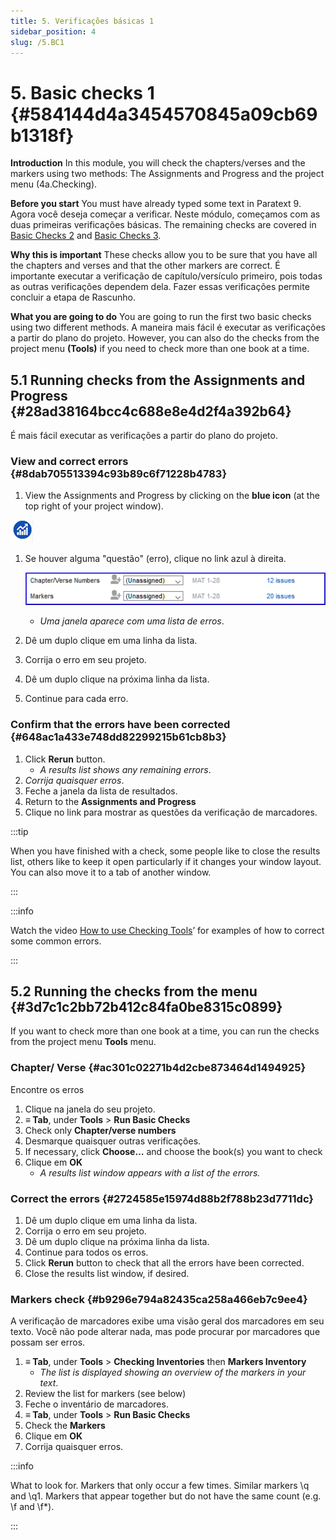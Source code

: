 ```yaml
---
title: 5. Verificações básicas 1
sidebar_position: 4
slug: /5.BC1
---
```


# 5. Basic checks 1 {#584144d4a3454570845a09cb69b1318f}

**Introduction**  In this module, you will check the chapters/verses and the markers using two methods: The Assignments and Progress and the project menu (4a.Checking).

**Before you start**  You must have already typed some text in Paratext 9. Agora você deseja começar a verificar. Neste módulo, começamos com as duas primeiras verificações básicas. The remaining checks are covered in [Basic Checks 2](/12.BC2) and [Basic Checks 3](/19.BC3).

**Why this is important**  These checks allow you to be sure that you have all the chapters and verses and that the other markers are correct. É importante executar a verificação de capítulo/versículo primeiro, pois todas as outras verificações dependem dela. Fazer essas verificações permite concluir a etapa de Rascunho.

**What you are going to do**  You are going to run the first two basic checks using two different methods. A maneira mais fácil é executar as verificações a partir do plano do projeto. However, you can also do the checks from the project menu **(Tools)** if you need to check more than one book at a time.

## 5.1 Running checks from the Assignments and Progress {#28ad38164bcc4c688e8e4d2f4a392b64}

É mais fácil executar as verificações a partir do plano do projeto.

### **View and correct errors** {#8dab705513394c93b89c6f71228b4783}

<div class='notion-row'>
<div class='notion-column' style={{width: 'calc((100% - (min(32px, 4vw) * 1)) * 0.5)'}}>

1. View the Assignments and Progress by clicking on the **blue icon** (at the top right of your project window).

</div><div className='notion-spacer'></div>

<div class='notion-column' style={{width: 'calc((100% - (min(32px, 4vw) * 1)) * 0.5)'}}>

![](./1327675855.png)

</div><div className='notion-spacer'></div>
</div>

1. Se houver alguma "questão" (erro), clique no link azul à direita.

    ![](./1439418375.png)

    - _Uma janela aparece com uma lista de erros_.
2. Dê um duplo clique em uma linha da lista.
3. Corrija o erro em seu projeto.
4. Dê um duplo clique na próxima linha da lista.
5. Continue para cada erro.

### **Confirm that the errors have been corrected** {#648ac1a433e748dd82299215b61cb8b3}

1. Click **Rerun** button.
    - _A results list shows any remaining errors_.
2. <em x-id="3">Corrija quaisquer erros</em>.
3. Feche a janela da lista de resultados.
4. Return to the **Assignments and Progress**
5. Clique no link para mostrar as questões da verificação de marcadores.

:::tip

When you have finished with a check, some people like to close the results list, others like to keep it open particularly if it changes your window layout. You can also move it to a tab of another window.

:::

:::info

Watch the video  [How to use Checking Tools](https://vimeo.com/127298551)’ for examples of how to correct some common errors.

:::

## 5.2 Running the checks from the menu {#3d7c1c2bb72b412c84fa0be8315c0899}

If you want to check more than one book at a time, you can run the checks from the project menu **Tools** menu.

### Chapter/ Verse {#ac301c02271b4d2cbe873464d1494925}

Encontre os erros

1. Clique na janela do seu projeto.
2. **≡ Tab**, under **Tools** &gt; **Run Basic Checks**
3. Check only **Chapter/verse numbers**
4. Desmarque quaisquer outras verificações.
5. If necessary, click **Choose…** and choose the book(s) you want to check
6. Clique em **OK**
    - _A results list window appears with a list of the errors._

### Correct the errors {#2724585e15974d88b2f788b23d7711dc}

1. Dê um duplo clique em uma linha da lista.
2. Corrija o erro em seu projeto.
3. Dê um duplo clique na próxima linha da lista.
4. Continue para todos os erros.
5. Click **Rerun** button to check that all the errors have been corrected.
6. Close the results list window, if desired.

### Markers check {#b9296e794a82435ca258a466eb7c9ee4}

A verificação de marcadores exibe uma visão geral dos marcadores em seu texto. Você não pode alterar nada, mas pode procurar por marcadores que possam ser erros.

1. **≡ Tab**, under **Tools** &gt; **Checking Inventories** then **Markers Inventory**
    - _The list is displayed showing an overview of the markers in your text_.
2. Review the list for markers (see below)
3. Feche o inventário de marcadores.
4. **≡ Tab**, under **Tools** &gt; **Run Basic Checks**
5. Check the **Markers**
6. Clique em **OK**
7. Corrija quaisquer erros.

:::info

What to look for. Markers that only occur a few times. Similar markers \q and \q1. Markers that appear together but do not have the same count (e.g. \f and \f\*).

:::




